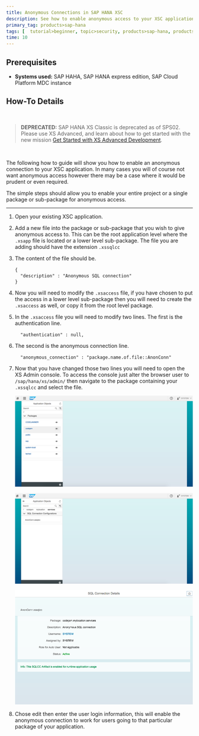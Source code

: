 ```yaml
---
title: Anonymous Connections in SAP HANA XSC
description: See how to enable anonymous access to your XSC application
primary_tag: products>sap-hana
tags: [  tutorial>beginner, topic>security, products>sap-hana, products>sap-hana\,-express-edition  ]
time: 10
---
```

## Prerequisites  
 - **Systems used:** SAP HAHA, SAP HANA express edition, SAP Cloud Platform MDC instance


## How-To Details
&nbsp;
> **DEPRECATED:** SAP HANA XS Classic is deprecated as of SPS02. Please use XS Advanced, and learn about how to get started with the new mission [Get Started with XS Advanced Development](mission.xsa-get-started).

&nbsp;

The following how to guide will show you how to enable an anonymous connection to your XSC application. In many cases you will of course not want anonymous access however there may be a case where it would be prudent or even required.

The simple steps should allow you to enable your entire project or a single package or sub-package for anonymous access.

---

1. Open your existing XSC application.
2. Add a new file into the package or sub-package that you wish to give anonymous access to. This can be the root application level where the `.xsapp` file is located or a lower level sub-package. The file you are adding should have the extension `.xssqlcc`
3. The content of the file should be.
    ```
    {
      "description" : "Anonymous SQL connection"
    }
    ```
4. Now you will need to modify the `.xsaccess` file, if you have chosen to put the access in a lower level sub-package then you will need to create the `.xsaccess` as well, or copy it from the root level package.
5. In the `.xsaccess` file you will need to modify two lines. The first is the authentication line.
    ```
      "authentication" : null,
    ```
6. The second is the anonymous connection line.
    ```
      "anonymous_connection" : "package.name.of.file::AnonConn"
    ```
7. Now that you have changed those two lines you will need to open the XS Admin console. To access the console just alter the browser user to `/sap/hana/xs/admin/` then navigate to the package containing your `.xssqlcc` and select the file.

    ![admin](1.png)

    ![sub package](2.png)

    ![login details](3.png)

8. Chose edit then enter the user login information, this will enable the anonymous connection to work for users going to that particular package of your application.
